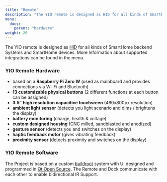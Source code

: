 ```yaml
---
title: "Remote"
description: "The YIO remote is designed as HID for all kinds of SmartHome backend Systems and SmartHome devices."
menu:
  docs:
    parent: "hardware"
weight: 20
---
```


The YIO remote is designed as [HID](https://en.wikipedia.org/wiki/Human_interface_device) for all kinds of SmartHome backend Systems and SmartHome devices. More Information about supported integrations can be found in the menu.

### YIO Remote Hardware

- based on a **Raspberry Pi Zero W** (used as mainboard and provides connections via Wi-Fi and Bluetooth)
- **13 customizable physical buttons** (2 different functions at each button can be assigned)
- **3.5" high resolution capacitive touchsreen** (480x800px resolution)
- **ambient light sensor** (detects you light scenario and dims / brightens the display)
- **battery monitoring** (charge, health & voltage)
- **custom designed housing** (CNC milled, sandblasted and anodized)
- **gesture sensor** (detects you and switches on the display)
- **haptic feedback motor** (gives vibrating feedback)
- **proximity sensor** (detects proximity and switches on the display)

### YIO Remote Software

The Project is based on a custom [buildroot](https://buildroot.org/) system with UI designed and programmed in [Qt Open Source](https://www.qt.io/download-open-source). The Remote and Dock communicate with each other to enable bidirectional IR Support.

